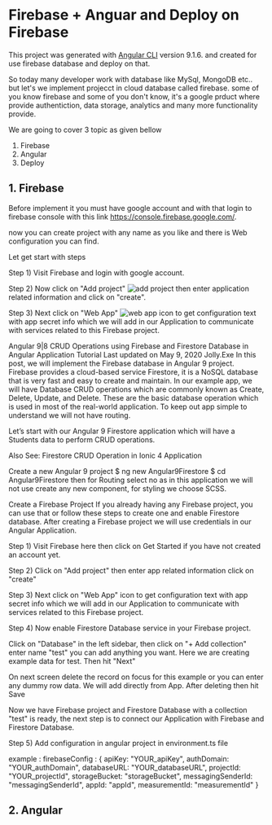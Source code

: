 # Firebase + Anguar and Deploy on Firebase

This project was generated with [Angular CLI](https://github.com/angular/angular-cli) version 9.1.6. and created for use firebase database and deploy on that.

So today many developer work with database like MySql, MongoDB etc.. but let's we implement projecct in cloud database called firebase.
some of you know firebase and some of you don't know, it's a google prduct where provide authentiction, data storage, analytics and many more functionality provide.


We are going to cover 3 topic as given bellow

1. Firebase
2. Angular 
3. Deploy

## 1. Firebase

Before implement it you must have google account and with that login to firebase console with this link https://console.firebase.google.com/.

now you can create project with any name as you like and there is Web configuration you can find.

Let get start with steps

Step 1) Visit Firebase  and login with google account.

Step 2) Now click on "Add project" ![add project](https://prnt.sc/sjdh4k) then enter application related information and click on "create".

Step 3) Next click on "Web App" ![web app](https://prnt.sc/sjdit0) icon to get configuration text with app secret info which we will add in our Application to communicate with services related to this Firebase project.

Angular 9|8 CRUD Operations using Firebase and Firestore Database in Angular Application Tutorial
Last updated on May 9, 2020 Jolly.Exe
In this post, we will implement the Firebase database in Angular 9 project. Firebase provides a cloud-based service Firestore, it is a NoSQL database that is very fast and easy to create and maintain.
In our example app, we will have Database CRUD operations which are commonly known as Create, Delete, Update, and Delete. These are the basic database operation which is used in most of the real-world application. To keep out app simple to understand we will not have routing.
 

Let’s start with our Angular 9 Firestore application which will have a Students data to perform CRUD operations.

Also See: Firestore CRUD Operation in Ionic 4 Application

Create a new Angular 9 project
$ ng new Angular9Firestore
$ cd Angular9Firestore
then for Routing select no as in this application we will not use create any new component, for styling we choose SCSS.

Create a Firebase Project
If you already having any Firebase project, you can use that or follow these steps to create one and enable Firestore database. After creating a Firebase project we will use credentials in our Angular Application.
 

Step 1) Visit Firebase here then click on Get Started if you have not created an account yet.

Step 2) Click on "Add project" then enter app related information click on "create"

Step 3) Next click on "Web App" icon to get configuration text with app secret info which we will add in our Application to communicate with services related to this Firebase project.

Step 4) Now enable Firestore Database service in your Firebase project.

Click on "Database" in the left sidebar, then click on "+ Add collection" enter name "test" you can add anything you want. Here we are creating example data for test. Then hit "Next"

On next screen delete the record on focus for this example or you can enter any dummy row data. We will add directly from App. After deleting then hit Save

Now we have Firebase project and Firestore Database with a collection "test" is ready, the next step is to connect our Application with Firebase and Firestore Database.


Step 5) Add configuration in angular project in environment.ts file

example : 
firebaseConfig : {
    apiKey: "YOUR_apiKey",
    authDomain: "YOUR_authDomain",
    databaseURL: "YOUR_databaseURL",
    projectId: "YOUR_projectId",
    storageBucket: "storageBucket",
    messagingSenderId: "messagingSenderId",
    appId: "appId",
    measurementId: "measurementId"
  }


## 2. Angular
